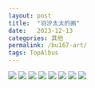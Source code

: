 ```yaml
---
layout: post
title:  "羽汐太太的画"
date:   2023-12-13
categories: 其他
permalink: /bu167-art/
tags: TopAlbus
---
```


<img src="/assets/article_images/milktea/pg1.JPG">

<img src="/assets/article_images/milktea/pg2.JPG">

<img src="/assets/article_images/milktea/pg3.JPG">

<img src="/assets/article_images/milktea/pg4.PNG">

<img src="/assets/article_images/milktea/pg5.JPG">

<img src="/assets/article_images/milktea/pg6.JPG">

<img src="/assets/article_images/milktea/pg7.JPG">

<img src="/assets/article_images/milktea/pg8.JPG">

